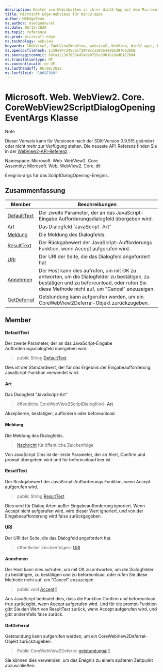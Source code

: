 ```yaml
---
description: Hosten von Webinhalten in ihrer Win32-App mit dem Microsoft Edge WebView2-Steuerelement
title: Microsoft Edge-WebView2 für Win32-apps
author: MSEdgeTeam
ms.author: msedgedevrel
ms.date: 05/12/2020
ms.topic: reference
ms.prod: microsoft-edge
ms.technology: webview
keywords: IWebView2, IWebView2WebView, webview2, WebView, Win32-apps, Win32, Edge, ICoreWebView2, ICoreWebView2Controller, Browser-Steuerelement, Edge-HTML
ms.openlocfilehash: 1359e9472455acf2949cc329de4280ad970a3b68
ms.sourcegitcommit: 8dca1c1367853e45a0a975bc89b1818adb117bd4
ms.translationtype: MT
ms.contentlocale: de-DE
ms.lasthandoff: 06/08/2020
ms.locfileid: "10697308"
---
```

# Microsoft. Web. WebView2. Core. CoreWebView2ScriptDialogOpeningEventArgs Klasse 

> [!NOTE]
> Dieser Verweis kann für Versionen nach der SDK-Version 0.9.515 geändert oder nicht mehr zur Verfügung stehen. Die neueste API-Referenz finden Sie in der [WebView2-API-Referenz](../../../webview2-api-reference.md) .

Namespace: Microsoft. Web. WebView2. Core \
Assembly: Microsoft. Web. WebView2. Core. dll

Ereignis-args für das ScriptDialogOpening-Ereignis.

## Zusammenfassung

 Member                        | Beschreibungen
--------------------------------|---------------------------------------------
[DefaultText](#defaulttext) | Der zweite Parameter, der an das JavaScript-Eingabe Aufforderungsdialogfeld übergeben wird.
[Art](#kind) | Das Dialogfeld "JavaScript-Art"
[Meldung](#message) | Die Meldung des Dialogfelds.
[ResultText](#resulttext) | Der Rückgabewert der JavaScript-Aufforderungs Funktion, wenn Accept aufgerufen wird.
[URI](#uri) | Der URI der Seite, die das Dialogfeld angefordert hat.
[Annehmen](#accept) | Der Host kann dies aufrufen, um mit OK zu antworten, um die Dialogfelder zu bestätigen, zu bestätigen und zu beforeunload, oder rufen Sie diese Methode nicht auf, um "Cancel" anzuzeigen.
[GetDeferral](#getdeferral) | Getstundung kann aufgerufen werden, um ein CoreWebView2Deferral-Objekt zurückzugeben.

## Member

#### DefaultText 

Der zweite Parameter, der an das JavaScript-Eingabe Aufforderungsdialogfeld übergeben wird.

> public String [DefaultText](#defaulttext)

Dies ist der Standardwert, der für das Ergebnis der Eingabeaufforderung JavaScript-Funktion verwendet wird.

#### Art 

Das Dialogfeld "JavaScript-Art"

> öffentliche CoreWebView2ScriptDialogKind- [Art](#kind)

Akzeptieren, bestätigen, auffordern oder beforeunload.

#### Meldung 

Die Meldung des Dialogfelds.

> [Nachricht](#message) für öffentliche Zeichenfolge

Von JavaScript Dies ist der erste Parameter, der an Alert, Confirm und prompt übergeben wird und für beforeunload leer ist.

#### ResultText 

Der Rückgabewert der JavaScript-Aufforderungs Funktion, wenn Accept aufgerufen wird.

> public String [ResultText](#resulttext)

Dies wird für Dialog Arten außer Eingabeaufforderung ignoriert. Wenn Accept nicht aufgerufen wird, wird dieser Wert ignoriert, und von der Eingabeaufforderung wird false zurückgegeben.

#### URI 

Der URI der Seite, die das Dialogfeld angefordert hat.

> öffentlicher Zeichenfolgen- [URI](#uri)

#### Annehmen 

Der Host kann dies aufrufen, um mit OK zu antworten, um die Dialogfelder zu bestätigen, zu bestätigen und zu beforeunload, oder rufen Sie diese Methode nicht auf, um "Cancel" anzuzeigen.

> public void [Accept](#accept)()

Aus JavaScript bedeutet dies, dass die Funktion Confirm und beforeunload true zurückgibt, wenn Accept aufgerufen wird. Und für die prompt-Funktion gibt Sie den Wert von ResultText zurück, wenn Accept aufgerufen wird, und gibt andernfalls false zurück.

#### GetDeferral 

Getstundung kann aufgerufen werden, um ein CoreWebView2Deferral-Objekt zurückzugeben.

> Public CoreWebView2Deferral [getstundungal](#getdeferral)()

Sie können dies verwenden, um das Ereignis zu einem späteren Zeitpunkt abzuschließen.

